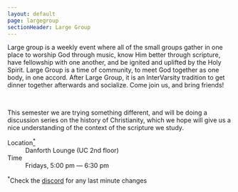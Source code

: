 ```yaml
---
layout: default
page: largegroup
sectionHeader: Large Group
---
```


<!-- <p>
While the online format is new this year we still look forward to gathering to worship God together, know Him better through scripture, have fellowship with one another, and be ignited and uplifted by the Holy Spirit. Large group is a time where the expectation is to meet God together as one body, in one accord. Come join us!
</p>
<div class="cogs cogs-large">
	<dl>
		<dt>Location</dt> <dd><a href="https://discord.gg/Af8Y8Zn" target="_blank">Discord</a></dd>
		<dt>Time</dt> <dd>Fridays, 7:30 pm EST</dd>
	</dl>
</div> -->

<p>
Large group is a weekly event where all of the small groups gather in one place to worship God through music, know Him better through scripture, have fellowship with one another, and be ignited and uplifted by the Holy Spirit. Large Group is a time of community, to meet God together as one body, in one accord. After Large Group, it is an InterVarsity tradition to get dinner together afterwards and socialize. Come join us, and bring friends!
</p>
<br/>
<p>
This semester we are trying something different, and will be doing a discussion series on the history of Christianity, which we hope will give us a nice understanding of the context of the scripture we study.
</p>

<div class="cogs cogs-large">
	<dl>
		<dt>Location<a href="#location-addendum"><sup>*</sup></a></dt> <dd>Danforth Lounge (UC 2nd floor)</dd>
		<dt>Time</dt> <dd>Fridays, 5:00 pm &mdash; 6:30 pm</dd>
	</dl>
</div>

<p id="location-addendum">
	<sup>*</sup>Check the <a href="https://discord.gg/Af8Y8Zn" target="_blank">discord</a> for any last minute changes
</p>

